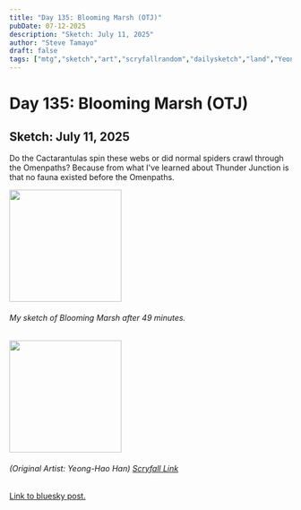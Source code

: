```yaml
---
title: "Day 135: Blooming Marsh (OTJ)"
pubDate: 07-12-2025
description: "Sketch: July 11, 2025"
author: "Steve Tamayo"
draft: false
tags: ["mtg","sketch","art","scryfallrandom","dailysketch","land","Yeong-Hao Han"]
---
```

# Day 135: Blooming Marsh (OTJ)
## Sketch: July 11, 2025


Do the Cactarantulas spin these webs or did normal spiders crawl through the Omenpaths? Because from what I've learned about Thunder Junction is that no fauna existed before the Omenpaths.


<img src="https://cdn.bsky.app/img/feed_fullsize/plain/did:plc:vlb3baqyfxfheceuqyubujfl/bafkreibletfkybjc2nxdvvikctach7m4smnxg7mcllqvz2b3q2zgsm4mfm@jpeg" height="200">


###### My sketch of Blooming Marsh after 49 minutes.
<img src="https://cards.scryfall.io/large/front/8/6/861caabb-0573-4e94-8b03-342f90465064.jpg?1723149884" height="200">


###### (Original Artist: Yeong-Hao Han) [Scryfall Link](https://scryfall.com/card/otj/266/blooming-marsh)


[Link to bluesky post.](https://bsky.app/profile/sorocoroto.bsky.social/post/3ltspm4pn7s2j)